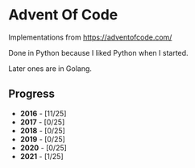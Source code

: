 # Advent Of Code
Implementations from https://adventofcode.com/

Done in Python because I liked Python when I started.

Later ones are in Golang.

## Progress

* __2016__ - [11/25]
* __2017__ - [0/25]
* __2018__ - [0/25]
* __2019__ - [0/25]
* __2020__ - [0/25]
* __2021__ - [1/25]

